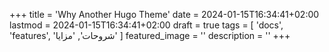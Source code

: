 +++
title = 'Why Another Hugo Theme'
date = 2024-01-15T16:34:41+02:00
lastmod = 2024-01-15T16:34:41+02:00
draft = true
tags = [
    'docs',
    'features',
    'شروحات',
    'مزايا'
    ]
featured_image = ''
description = ''
+++
